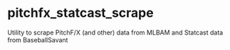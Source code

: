 # pitchfx_statcast_scrape
Utility to scrape PitchF/X (and other) data from MLBAM and Statcast data from BaseballSavant
